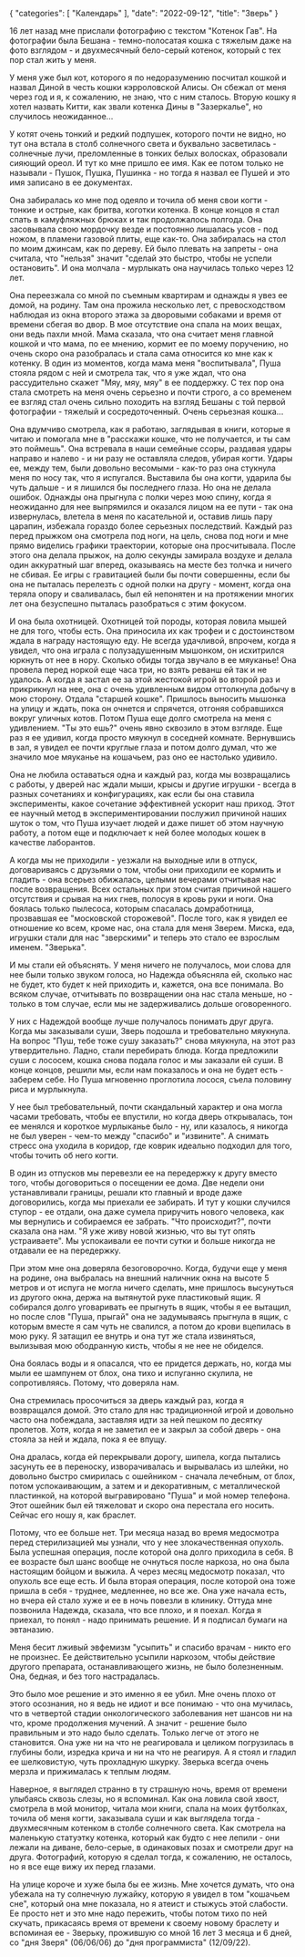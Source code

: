 {
   "categories": [
      "Календарь"
   ],
   "date": "2022-09-12",
   "title": "Зверь"
}

16 лет назад мне прислали фотографию с текстом "Котенок Гав". На фотографии была Бешана - темно-полосатая кошка с тяжелым даже на фото взглядом - и двухмесячный бело-серый котенок, который с тех пор стал жить у меня.

У меня уже был кот, которого я по недоразумению посчитал кошкой и назвал Диной в честь кошки кэрроловской Алисы. Он сбежал от меня через год и я, к сожалению, не знаю, что с ним сталось. Вторую кошку я хотел назвать Китти, как звали котенка Дины в "Зазеркалье", но случилось неожиданное...

У котят очень тонкий и редкий подпушек, которого почти не видно, но тут она встала в столб солнечного света и буквально засветилась - солнечные лучи, преломленные в тонких белых волосках, образовали сияющий ореол. И тут ко мне пришло ее имя. Как ее потом только не называли - Пушок, Пушка, Пушинка - но тогда я назвал ее Пушей и это имя записано в ее документах.

Она забиралась ко мне под одеяло и точила об меня свои когти - тонкие и острые, как бритва, коготки котенка. В конце концов я стал спать в камуфляжных брюках и так продолжалось полгода. Она засовывала свою мордочку везде и постоянно лишалась усов - под ножом, в пламени газовой плиты, еще как-то. Она забиралась на стол по моим джинсам, как по дереву. Ей было плевать на запреты - она считала, что "нельзя" значит "сделай это быстро, чтобы не успели остановить". И она молчала - мурлыкать она научилась только через 12 лет.

Она переезжала со мной по съемным квартирам и однажды я увез ее домой, на родину. Там она прожила несколько лет, с превосходством наблюдая из окна второго этажа за дворовыми собаками и время от времени сбегая во двор. В мое отсутствие она спала на моих вещах, они ведь пахли мной. Мама сказала, что она считает меня главной кошкой и что мама, по ее мнению, кормит ее по моему поручению, но очень скоро она разобралась и стала сама относится ко мне как к котенку. В один из моментов, когда мама меня "воспитывала", Пуша стояла рядом с ней и смотрела так, что я уже ждал, что она рассудительно скажет "Мяу, мяу, мяу" в ее поддержку. С тех пор она стала смотреть на меня очень серьезно и почти строго, а со временем ее взгляд стал очень сильно походить на взгляд Бешаны с той первой фотографии - тяжелый и сосредоточенный. Очень серьезная кошка...

Она вдумчиво смотрела, как я работаю, заглядывая в книги, которые я читаю и помогала мне в "расскажи кошке, что не получается, и ты сам это поймешь". Она встревала в наши семейные ссоры, раздавая удары направо и налево - и ни разу не оставляла следов, убирая когти. Удары ее, между тем, были довольно весомыми - как-то раз она стукнула меня по носу так, что я испугался. Выставила бы она когти, ударила бы чуть дальше - и я лишился бы последнего глаза. Но она не делала ошибок. Однажды она прыгнула с полки через мою спину, когда я неожиданно для нее выпрямился и оказался лицом на ее пути - так она извернулась, влетела в меня по касательной и, оставив лишь пару царапин, избежала гораздо более серьезных последствий. Каждый раз перед прыжком она смотрела под ноги, на цель, снова под ноги и мне прямо виделись графики траектории, которые она просчитывала. После этого она делала прыжок, на долю секунды замирала воздухе и делала один аккуратный шаг вперед, оказываясь на месте без толчка и ничего не сбивая. Ее игры с гравитацией были бы почти совершенны, если бы она не пыталась перелезть с одной полки на другу - момент, когда она теряла опору и сваливалась, был ей непонятен и на протяжении многих лет она безуспешно пыталась разобраться с этим фокусом.

И она была охотницей. Охотницей той породы, которая ловила мышей не для того, чтобы есть. Она приносила их как трофеи и с достоинством ждала в награду настоящую еду. Не всегда удачливой, впрочем, когда я увидел, что она играла с полузадушенным мышонком, он исхитрился юркнуть от нее в нору. Сколько обиды тогда звучало в ее мяуканье! Она провела перед норкой еще часа три, но взять реванш ей так и не удалось. А когда я застал ее за этой жестокой игрой во второй раз и прикрикнул на нее, она с очень удивленным видом оттолкнула добычу в мою сторону. Отдала "старшей кошке". Пришлось выносить мышонка на улицу и ждать, пока он очнется и спрячется, отгоняя собравшихся вокруг уличных котов. Потом Пуша еще долго смотрела на меня с удивлением. "Ты это ешь?" очень явно сквозило в этом взгляде. Еще раз я ее удивил, когда просто мяукнул в соседней комнате. Вернувшись в зал, я увидел ее почти круглые глаза и потом долго думал, что же значило мое мяуканье на кошачьем, раз оно ее настолько удивило.

Она не любила оставаться одна и каждый раз, когда мы возвращались с работы, у дверей нас ждали мыши, крысы и другие игрушки - всегда в разных сочетаниях и конфигурациях, как если бы она ставила эксперименты, какое сочетание эффективней ускорит наш приход. Этот ее научный метод в экспериментировании послужил причиной наших шуток о том, что Пуша изучает людей и даже пишет об этом научную работу, а потом еще и подключает к ней более молодых кошек в качестве лаборантов.

А когда мы не приходили - уезжали на выходные или в отпуск, договариваясь с друзьями о том, чтобы они приходили ее кормить и гладить - она всерьез обижалась, целыми вечерами отчитывая нас после возвращения. Всех остальных при этом считая причиной нашего отсутствия и срывая на них гнев, полосуя в кровь руки и ноги. Она боялась только пылесоса, которым спасалась домработница, прозвавшая ее "московской сторожевой". После того, как я увидел ее отношение ко всем, кроме нас, она стала для меня Зверем. Миска, еда, игрушки стали для нас "зверскими" и теперь это стало ее взрослым именем. "Зверька".

И мы стали ей объяснять. У меня ничего не получалось, мои слова для нее были только звуком голоса, но Надежда объясняла ей, сколько нас не будет, кто будет к ней приходить и, кажется, она все понимала. Во всяком случае, отчитывать по возвращении она нас стала меньше, но - только в том случае, если мы не задерживались дольше оговоренного.

У них с Надеждой вообще лучше получалось понимать друг друга. Когда мы заказывали суши, Зверь подошла и требовательно мяукнула. На вопрос "Пуш, тебе тоже сушу заказать?" снова мяукнула, на этот раз утвердительно. Ладно, стали перебирать блюда. Когда предложили суши с лососем, кошка снова подала голос и мы заказали ей суши. В конце концов, решили мы, если нам показалось и она не будет есть - заберем себе. Но Пуша мгновенно проглотила лосося, съела половину риса и мурлыкнула.

У нее был требовательный, почти скандальный характер и она могла часами требовать, чтобы ее впустили, но когда дверь открывалась, тон ее менялся и короткое мурлыканье было - ну, или казалось, я никогда не был уверен - чем-то между "спасибо" и "извините". А снимать стресс она уходила в коридор, где коврик идеально подходил для того, чтобы точить об него когти.

В один из отпусков мы перевезли ее на передержку к другу вместо того, чтобы договориться о посещении ее дома. Две недели они устанавливали границы, решали кто главный и вроде даже договорились, когда мы приехали ее забирать. И тут у кошки случился ступор - ее отдали, она даже сумела приручить нового человека, как мы вернулись и собираемся ее забрать. "Что происходит?", почти сказала она нам. "Я уже живу новой жизнью, что вы тут опять устраиваете". Мы успокаивали ее почти сутки и больше никогда не отдавали ее на передержку.

При этом мне она доверяла безоговорочно. Когда, будучи еще у меня на родине, она выбралась на внешний наличник окна на высоте 5 метров и от испуга не могла ничего сделать, мне пришлось высунуться из другого окна, держа на вытянутой руке пластиковый ящик. Я собирался долго уговаривать ее прыгнуть в ящик, чтобы я ее вытащил, но после слов "Пуша, прыгай" она не задумываясь прыгнула в ящик, с которым вместе я сам чуть не свалился, а потом до крови вцепилась в мою руку. Я затащил ее внутрь и она тут же стала извиняться, вылизывая мою ободранную кисть, чтобы я не нее не обиделся.

Она боялась воды и я опасался, что ее придется держать, но, когда мы мыли ее шампунем от блох, она тихо и испуганно скулила, не сопротивляясь. Потому, что доверяла нам.

Она стремилась просочиться за дверь каждый раз, когда я возвращался домой. Это стало для нас традиционной игрой и довольно часто она побеждала, заставляя идти за ней пешком по десятку пролетов. Хотя, когда я не заметил ее и закрыл за собой дверь - она стояла за ней и ждала, пока я ее впущу.

Она дралась, когда ей перекрывали дорогу, шипела, когда пытались засунуть ее в переноску, изворачивалась и вырывалась из шлейки, но довольно быстро смирилась с ошейником - сначала лечебным, от блох, потом успокаивающим, а затем и и декоративным, с металлической пластинкой, на которой выгравировано "Пуша" и мой номер телефона. Этот ошейник был ей тяжеловат и скоро она перестала его носить. Сейчас его ношу я, как браслет.

Потому, что ее больше нет. Три месяца назад во время медосмотра перед стерилизацией мы узнали, что у нее злокачественная опухоль. Была успешная операция, после которой она долго приходила в себя. В ее возрасте был шанс вообще не очнуться после наркоза, но она была настоящим бойцом и выжила. А через месяц медосмотр показал, что опухоль все еще есть. И была вторая операция, после которой она тоже пришла в себя - труднее, медленнее, но все же. Она уже начала есть, но вчера ей стало хуже и ее в ночь повезли в клинику. Оттуда мне позвонила Надежда, сказала, что все плохо, и я поехал. Когда я приехал, то понял - надо принимать решение. И я подписал бумаги на эвтаназию.

Меня бесит лживый эвфемизм "усыпить" и спасибо врачам - никто его не произнес. Ее действительно усыпили наркозом, чтобы действие другого препарата, останавливающего жизнь, не было болезненным. Она, бедная, и без того настрадалась.

Это было мое решение и это именно я ее убил. Мне очень плохо от этого осознания, но я ведь не идиот и все понимаю - что она мучилась, что в четвертой стадии онкологического заболевания нет шансов ни на что, кроме продолжения мучений. А значит - решение было правильным и это надо было сделать. Только легче от этого не становится. Она уже ни на что не реагировала и целиком погрузилась в глубины боли, изредка крича и ни на что не реагируя. А я стоял и гладил ее шелковистую, чуть прохладную шкурку. Зверька всегда очень мерзла и прижималась к теплым людям.

Наверное, я выглядел странно в ту страшную ночь, время от времени улыбаясь сквозь слезы, но я вспоминал. Как она ловила свой хвост, смотрела в мой монитор, читала мои книги, спала на моих футболках, точила об меня когти, заказывала суши и как выглядела тогда - двухмесячным котенком в столбе солнечного света. Как смотрела на маленькую статуэтку котенка, который как будто с нее лепили - они лежали на диване, бело-серые, в одинаковых позах и смотрели друг на друга. Фотографий, которую я сделал тогда, к сожалению, не осталось, но я все еще вижу их перед глазами.

На улице короче и хуже была бы ее жизнь. Мне хочется думать, что она убежала на ту солнечную лужайку, которую я увидел в том "кошачьем сне", который она мне показала, но я атеист и стыжусь этой слабости. Ее просто нет и это мне надо пережить, чтобы потом тихо по ней скучать, прикасаясь время от времени к своему новому браслету и вспоминая ее - Зверьку, прожившую со мной 16 лет 3 месяца и 6 дней, со "дня Зверя" (06/06/06) до "дня программиста" (12/09/22).

